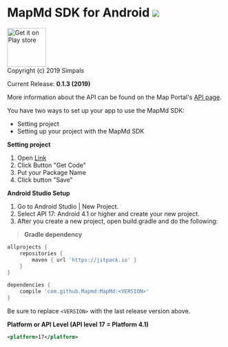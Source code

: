 # MapMd SDK for Android  [![](https://jitpack.io/v/Mapmd/MapMd.svg)](https://jitpack.io/#Mapmd/MapMd)

<a href="https://play.google.com/store/apps/details?id=md.point.map">
<img src="https://play.google.com/intl/en_us/badges/images/generic/en-play-badge.png" alt="Get it on Play store" height="90"></a>

</br>
Copyright (c) 2019 Simpals </br>

Current Release: **0.1.3 (2019)**

More information about the API can be found on the Map Portal's [API page](https://map.md/api/documentation/).

You have two ways to set up your app to use the MapMd SDK:
- Setting project 
- Setting up your project with the MapMd SDK

**Setting project**

1. Open [Link](https://map.md/ru/api/) </br>
2. Click Button "Get Code" </br>
3. Put your Package Name 
4. Click button "Save"

**Android Studio Setup**
1. Go to Android Studio | New Project.<br />
2. Select API 17: Android 4.1 or higher and create your new project.<br />
3. After you create a new project, open build.gradle and do the following:<br />

>**Gradle dependency**
```groovy
allprojects {
    repositories {
        maven { url 'https://jitpack.io' }
    }
}

dependencies {
    compile 'com.github.Mapmd:MapMd:<VERSION>'
}
```
Be sure to replace `<VERSION>` with the last release version above.


**Platform or API Level (API level 17 = Platform 4.1)**
```xml
<platform>17</platform>
```

